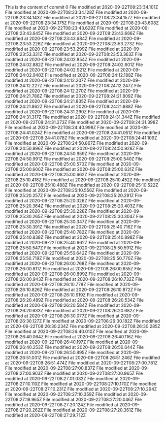 This is the content of commit 0
File modified at 2020-09-22T08:23:34.101Z
File modified at 2020-09-22T08:23:34.128Z
File modified at 2020-09-22T08:23:34.143Z
File modified at 2020-09-22T08:23:34.157Z
File modified at 2020-09-22T08:23:34.175Z
File modified at 2020-09-22T08:23:43.608Z
File modified at 2020-09-22T08:23:43.629Z
File modified at 2020-09-22T08:23:43.645Z
File modified at 2020-09-22T08:23:43.666Z
File modified at 2020-09-22T08:23:43.684Z
File modified at 2020-09-22T08:23:53.226Z
File modified at 2020-09-22T08:23:53.273Z
File modified at 2020-09-22T08:23:53.299Z
File modified at 2020-09-22T08:23:53.331Z
File modified at 2020-09-22T08:23:53.363Z
File modified at 2020-09-22T08:24:02.854Z
File modified at 2020-09-22T08:24:02.882Z
File modified at 2020-09-22T08:24:02.901Z
File modified at 2020-09-22T08:24:02.921Z
File modified at 2020-09-22T08:24:02.940Z
File modified at 2020-09-22T08:24:12.188Z
File modified at 2020-09-22T08:24:12.207Z
File modified at 2020-09-22T08:24:12.227Z
File modified at 2020-09-22T08:24:12.247Z
File modified at 2020-09-22T08:24:12.270Z
File modified at 2020-09-22T08:24:21.786Z
File modified at 2020-09-22T08:24:21.809Z
File modified at 2020-09-22T08:24:21.835Z
File modified at 2020-09-22T08:24:21.862Z
File modified at 2020-09-22T08:24:21.888Z
File modified at 2020-09-22T08:24:31.290Z
File modified at 2020-09-22T08:24:31.317Z
File modified at 2020-09-22T08:24:31.344Z
File modified at 2020-09-22T08:24:31.373Z
File modified at 2020-09-22T08:24:31.398Z
File modified at 2020-09-22T08:24:40.998Z
File modified at 2020-09-22T08:24:41.024Z
File modified at 2020-09-22T08:24:41.051Z
File modified at 2020-09-22T08:24:41.078Z
File modified at 2020-09-22T08:24:41.109Z
File modified at 2020-09-22T08:24:50.867Z
File modified at 2020-09-22T08:24:50.896Z
File modified at 2020-09-22T08:24:50.928Z
File modified at 2020-09-22T08:24:50.959Z
File modified at 2020-09-22T08:24:50.991Z
File modified at 2020-09-22T08:25:00.540Z
File modified at 2020-09-22T08:25:00.570Z
File modified at 2020-09-22T08:25:00.600Z
File modified at 2020-09-22T08:25:00.631Z
File modified at 2020-09-22T08:25:00.662Z
File modified at 2020-09-22T08:25:10.418Z
File modified at 2020-09-22T08:25:10.452Z
File modified at 2020-09-22T08:25:10.488Z
File modified at 2020-09-22T08:25:10.522Z
File modified at 2020-09-22T08:25:10.556Z
File modified at 2020-09-22T08:25:20.257Z
File modified at 2020-09-22T08:25:20.291Z
File modified at 2020-09-22T08:25:20.326Z
File modified at 2020-09-22T08:25:20.364Z
File modified at 2020-09-22T08:25:20.403Z
File modified at 2020-09-22T08:25:30.228Z
File modified at 2020-09-22T08:25:30.265Z
File modified at 2020-09-22T08:25:30.304Z
File modified at 2020-09-22T08:25:30.347Z
File modified at 2020-09-22T08:25:30.391Z
File modified at 2020-09-22T08:25:40.716Z
File modified at 2020-09-22T08:25:40.782Z
File modified at 2020-09-22T08:25:40.838Z
File modified at 2020-09-22T08:25:40.898Z
File modified at 2020-09-22T08:25:40.962Z
File modified at 2020-09-22T08:25:50.547Z
File modified at 2020-09-22T08:25:50.591Z
File modified at 2020-09-22T08:25:50.642Z
File modified at 2020-09-22T08:25:50.719Z
File modified at 2020-09-22T08:25:50.770Z
File modified at 2020-09-22T08:26:00.768Z
File modified at 2020-09-22T08:26:00.811Z
File modified at 2020-09-22T08:26:00.855Z
File modified at 2020-09-22T08:26:00.899Z
File modified at 2020-09-22T08:26:00.943Z
File modified at 2020-09-22T08:26:10.732Z
File modified at 2020-09-22T08:26:10.778Z
File modified at 2020-09-22T08:26:10.826Z
File modified at 2020-09-22T08:26:10.872Z
File modified at 2020-09-22T08:26:10.919Z
File modified at 2020-09-22T08:26:20.489Z
File modified at 2020-09-22T08:26:20.534Z
File modified at 2020-09-22T08:26:20.584Z
File modified at 2020-09-22T08:26:20.633Z
File modified at 2020-09-22T08:26:20.682Z
File modified at 2020-09-22T08:26:30.077Z
File modified at 2020-09-22T08:26:30.127Z
File modified at 2020-09-22T08:26:30.182Z
File modified at 2020-09-22T08:26:30.234Z
File modified at 2020-09-22T08:26:30.285Z
File modified at 2020-09-22T08:26:40.010Z
File modified at 2020-09-22T08:26:40.064Z
File modified at 2020-09-22T08:26:40.116Z
File modified at 2020-09-22T08:26:40.197Z
File modified at 2020-09-22T08:26:40.253Z
File modified at 2020-09-22T08:26:50.644Z
File modified at 2020-09-22T08:26:50.895Z
File modified at 2020-09-22T08:26:51.031Z
File modified at 2020-09-22T08:26:51.246Z
File modified at 2020-09-22T08:26:51.474Z
File modified at 2020-09-22T08:27:00.781Z
File modified at 2020-09-22T08:27:00.837Z
File modified at 2020-09-22T08:27:00.903Z
File modified at 2020-09-22T08:27:00.965Z
File modified at 2020-09-22T08:27:01.032Z
File modified at 2020-09-22T08:27:10.110Z
File modified at 2020-09-22T08:27:10.170Z
File modified at 2020-09-22T08:27:10.231Z
File modified at 2020-09-22T08:27:10.294Z
File modified at 2020-09-22T08:27:10.359Z
File modified at 2020-09-22T08:27:19.965Z
File modified at 2020-09-22T08:27:20.046Z
File modified at 2020-09-22T08:27:20.124Z
File modified at 2020-09-22T08:27:20.262Z
File modified at 2020-09-22T08:27:20.361Z
File modified at 2020-09-22T08:27:29.712Z